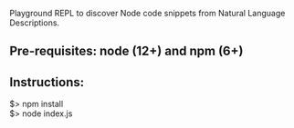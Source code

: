 Playground REPL to discover Node code snippets from Natural Language
Descriptions.

## Pre-requisites: node (12+) and npm (6+)

## Instructions:

$> npm install<br>
$> node index.js
